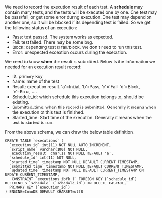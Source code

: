We need to record the execution result of each test. A **schedule** may contain many tests, and the tests will be executed one by one.
One test may be pass/fail, or get some error during execution.
One test may depend on another one, so it will be blocked if its depending test is failed.
So we get the following status of an execution:
- Pass: test passed. The system works as expected.
- Fail: test failed. There may be some bug.
- Block: depending test is fail/block. We don't need to run this test.
- Error: unexpected exception occurs during the execution.

We need to know **when** the result is submitted.
Below is the information we needed for an execution result record:
- ID: primary key
- Name: name of the test
- Result: execution result. 'a'=Initial, 'b'=Pass, 'c'='Fail, 'd'=Block, 'e'=Error, ....
- Schedule_id: which schedule this execution belongs to, should be existing.
- Submitted_time: when this record is submitted. Generally it means when the execution of this test is finished.
- Started_time: Start time of the execution. Generally it means when the test is started to run.

From the above schema, we can draw the below table definition.
```mysql
CREATE TABLE `executions` (
  `execution_id` int(11) NOT NULL AUTO_INCREMENT,
  `script_name` varchar(100) NOT NULL,
  `execution_result` char(1) NOT NULL DEFAULT 'a',
  `schedule_id` int(11) NOT NULL,
  `started_time` timestamp NOT NULL DEFAULT CURRENT_TIMESTAMP,
  `submitted_time` timestamp NOT NULL DEFAULT CURRENT_TIMESTAMP,
  `updated_time` timestamp NOT NULL DEFAULT CURRENT_TIMESTAMP ON UPDATE CURRENT_TIMESTAMP,
   CONSTRAINT `executions_ibfk_1` FOREIGN KEY (`schedule_id`) REFERENCES `schedule` (`schedule_id`) ON DELETE CASCADE,
  PRIMARY KEY (`execution_id`)
) ENGINE=InnoDB DEFAULT CHARSET=utf8
```


